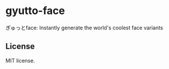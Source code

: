 # gyutto-face

ぎゅっとface: Instantly generate the world's coolest face variants

## License

MIT license.
